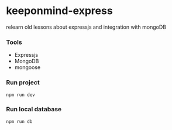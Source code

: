 # keeponmind-express

relearn old lessons about expressjs and integration with mongoDB


### Tools
* Expressjs
* MongoDB
* mongoose


### Run project
```
npm run dev
```

### Run local database
```
npm run db
```
